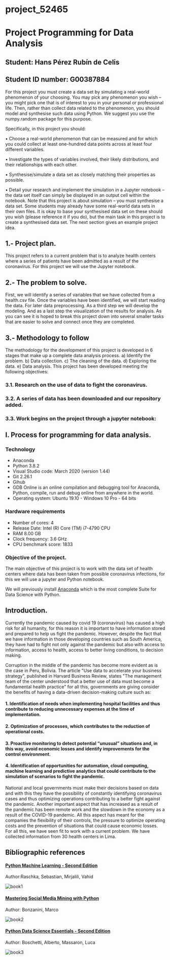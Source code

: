 # project_52465
# Project Programming for Data Analysis

## Student: Hans Pérez Rubín de Celis

## Student ID number: G00387884

For this project you must create a data set by simulating a real-world phenomenon of
your choosing. You may pick any phenomenon you wish – you might pick one that is
of interest to you in your personal or professional life. Then, rather than collect data
related to the phenomenon, you should model and synthesise such data using Python.
We suggest you use the numpy.random package for this purpose.

Specifically, in this project you should:

• Choose a real-world phenomenon that can be measured and for which you could
collect at least one-hundred data points across at least four different variables.

• Investigate the types of variables involved, their likely distributions, and their
relationships with each other.

• Synthesise/simulate a data set as closely matching their properties as possible.

• Detail your research and implement the simulation in a Jupyter notebook – the
data set itself can simply be displayed in an output cell within the notebook.
Note that this project is about simulation – you must synthesise a data set. Some
students may already have some real-world data sets in their own files. It is okay to
base your synthesised data set on these should you wish (please reference it if you do),
but the main task in this project is to create a synthesised data set. The next section
gives an example project idea.

## 1.- Project plan.
This project refers to a current problem that is to analyze health centers where a series of patients have been admitted as a result of the coronavirus. For this project we will use the Jupyter notebook.
## 2.- The problem to solve.
First, we will identify a series of variables that we have collected from a health.csv file. Once the variables have been identified, we will start reading the data. For later data preprocessing. As a third step we will develop the modeling. And as a last step the visualization of the results for analysis. As you can see it is hoped to break this project down into several smaller tasks that are easier to solve and connect once they are completed.
## 3.- Methodology to follow
The methodology for the development of this project is developed in 6 stages that make up a complete data analysis process.
a) Identify the problem.
b) Data collection.
c) The cleaning of the data.
d) Exploring the data.
e) Data analysis.
This project has been developed meeting the following objectives:
### 3.1. Research on the use of data to fight the coronavirus.
### 3.2. A series of data has been downloaded and our repository added.
### 3.3. Work begins on the project through a jupyter notebook:

## I. Process for programming for data analysis.

### Technology
* Anaconda
* Python 3.8.2
* Visual Studio code: March 2020 (version 1.44)
* Git 2.26.1
* Gihub
* GDB Online is an online compilation and debugging tool for Anaconda, Python, compile, run and debug online from anywhere in the world.
* Operating system: Ubuntu 19.10 - Windows 10 Pro - 64 bits

### Hardware requirements
- Number of cores: 4
- Release Date: Intel (R) Core (TM) i7-4790 CPU
- RAM 8.00 GB
- Clock frequency: 3.6 GHz
- CPU benchmark score: 1833

### Objective of the project.

The main objective of this project is to work with the data set of health centers where data has been taken from possible coronavirus infections, for this we will use a jupyter and Python notebook.

We will previously install [Anaconda](https://www.anaconda.com/products/individual) which is the most complete Suite for Data Science with Python.

## Introduction.
Currently the pandemic caused by covid 19 (coronavirus) has caused a high risk for all humanity, for this reason it is important to have information stored and prepared to help us fight the pandemic.
However, despite the fact that we have information in those developing countries such as South America, they have had to fight not only against the pandemic but also with access to information, access to health, access to better living conditions, to decision making.

Corruption in the middle of the pandemic has become more evident as is the case in Peru, Bolivia.
The article "Use data to accelerate your business strategy", published in Harvard Business Review, states "The management team of the center understood that a better use of data must become a fundamental health practice" for all this, governments are giving consider the benefits of having a data-driven decision-making culture such as:

#### 1. Identification of needs when implementing hospital facilities and thus contribute to reducing unnecessary expenses at the time of implementation.

#### 2. Optimization of processes, which contributes to the reduction of operational costs.

#### 3. Proactive monitoring to detect potential “unusual” situations and, in this way, avoid economic losses and identify improvements for the control environment.

#### 4. Identification of opportunities for automation, cloud computing, machine learning and predictive analytics that could contribute to the simulation of scenarios to fight the pandemic.

National and local governments must make their decisions based on data and with this they have the possibility of constantly identifying coronavirus cases and thus optimizing operations contributing to a better fight against the pandemic.
Another important aspect that has increased as a result of the pandemic has been remote work and the slowdown in the economy as a result of the COVID-19 pandemic. All this aspect has meant for the companies the flexibility of their controls, the pressure to optimize operating costs and the prevention of situations that could cause economic losses.
For all this, we have seen fit to work with a current problem. We have collected information from 30 health centers in Lima.

## Bibliographic references

#### [Python Machine Learning - Second Edition](http://search.ebscohost.com/login.aspx?direct=true&AuthType=ip,sso&db=nlebk&AN=1606531&site=eds-live&scope=site&custid=s2873033&ebv=EB&ppid=pp_9)
Author:Raschka, Sebastian, Mirjalili, Vahid

![book1](https://user-images.githubusercontent.com/60121637/82153453-66aab500-985f-11ea-881a-fd5e2bbd3c8e.png)

#### [Mastering Social Media Mining with Python](http://search.ebscohost.com/login.aspx?direct=true&AuthType=ip,sso&db=e000xww&AN=1295360&site=eds-live&scope=site&custid=s2873033&ebv=EB&ppid=pp_32)
Author: Bonzanini, Marco

![book2](https://user-images.githubusercontent.com/60121637/82153488-a40f4280-985f-11ea-9b14-a7f0f4cf5d67.png)
#### [Python Data Science Essentials - Second Edition](http://search.ebscohost.com/login.aspx?direct=true&AuthType=ip,sso&db=e000xww&AN=1409191&site=eds-live&scope=site&custid=s2873033&ebv=EB&ppid=pp_Cover)
Author: Boschetti, Alberto, Massaron, Luca

![book3](https://user-images.githubusercontent.com/60121637/82153641-a756fe00-9860-11ea-8245-e15e478f1450.png)

